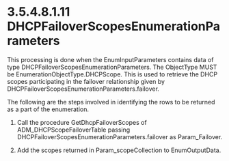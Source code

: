 <html dir="LTR" xmlns:mshelp="http://msdn.microsoft.com/mshelp" xmlns:ddue="http://ddue.schemas.microsoft.com/authoring/2003/5" xmlns:xlink="http://www.w3.org/1999/xlink" xmlns:tool="http://www.microsoft.com/tooltip">
 <body>
 <div id="header">
 <h1 class="heading">3.5.4.8.1.11 DHCPFailoverScopesEnumerationParameters</h1>
 </div>
 <div id="mainSection">
 <div id="mainBody">
 <div id="allHistory" class="saveHistory"></div>
 <div id="sectionSection0" class="section" name="collapseableSection">
 

<p>This processing is done when the EnumInputParameters
contains data of type DHCPFailoverScopesEnumerationParameters. The ObjectType
MUST be EnumerationObjectType.DHCPScope. This is used to retrieve the DHCP
scopes participating in the failover relationship given by DHCPFailoverScopesEnumerationParameters.failover.</p>

<p>The following are the steps involved in identifying the rows
to be returned as a part of the enumeration.</p>

<ol><li><p><span> </span>Call the
procedure GetDhcpFailoverScopes of ADM_DHCPScopeFailoverTable passing
DHCPFailoverScopesEnumerationParameters.failover as Param_Failover.</p>

</li><li><p><span> </span>Add the scopes
returned in Param_scopeCollection to EnumOutputData.</p>

</li></ol>
 </div>
 </div>
 </div>
 </body>
</html>